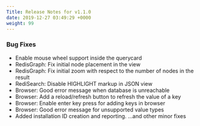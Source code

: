 ```yaml
---
Title: Release Notes for v1.1.0
date: 2019-12-27 03:49:29 +0000
weight: 99
---
```


### Bug Fixes
- Enable mouse wheel support inside the querycard
- RedisGraph: Fix initial node placement in the view
- RedisGraph: Fix initial zoom with respect to the number of nodes in the result
- RediSearch: Disable HIGHLIGHT markup in JSON view
- Browser: Good error message when database is unreachable
- Browser: Add a reload/refresh button to refresh the value of a key
- Browser: Enable enter key press for adding keys in browser
- Browser: Good error message for unsupported value types
- Added installation ID creation and reporting.
...and other minor fixes
